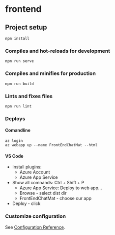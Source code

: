 # frontend

## Project setup
```
npm install
```

### Compiles and hot-reloads for development
```
npm run serve
```

### Compiles and minifies for production
```
npm run build
```

### Lints and fixes files
```
npm run lint
```

### Deploys
#### Comandline
```
az login
az webapp up --name FrontEndChatMat --html
```

#### VS Code
* Install plugins: 
  * Azure Account
  * Azure App Service
* Show all comnands: Ctrl + Shift + P 
  * Azure App Service: Deploy to web app...
  * Browse - select dist dir
  * FrontEndChatMat - choose our app
* Deploy - click

### Customize configuration
See [Configuration Reference](https://cli.vuejs.org/config/).
